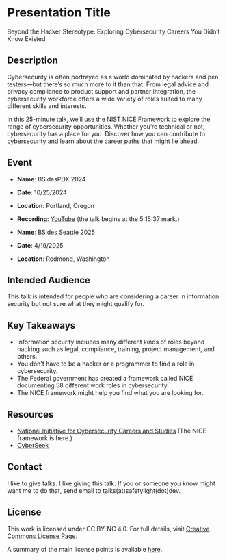 # Presentation Title
Beyond the Hacker Stereotype: Exploring Cybersecurity Careers You Didn’t Know Existed

## Description
Cybersecurity is often portrayed as a world dominated by hackers and pen testers—but there’s so much more to it than that. From legal advice and privacy compliance to product support and partner integration, the cybersecurity workforce offers a wide variety of roles suited to many different skills and interests.

In this 25-minute talk, we’ll use the NIST NICE Framework to explore the range of cybersecurity opportunities. Whether you’re technical or not, cybersecurity has a place for you. Discover how you can contribute to cybersecurity and learn about the career paths that might lie ahead.

## Event
- **Name**: BSidesPDX 2024
- **Date**: 10/25/2024
- **Location**: Portland, Oregon
- **Recording**: [YouTube](https://www.youtube.com/live/VI76DUQ4DHI?si=D_c1fR07oR-l5wUj&t=18937) (the talk begins at the 5:15:37 mark.)

- **Name**: BSides Seattle 2025
- **Date**: 4/19/2025
- **Location**: Redmond, Washington

## Intended Audience
This talk is intended for people who are considering a career in information security but not sure what they might qualify for.

## Key Takeaways
- Information security includes many different kinds of roles beyond hacking such as legal, compliance, training, project management, and others.
- You don't have to be a hacker or a programmer to find a role in cybersecurity.
- The Federal government has created a framework called NICE documenting 58 different work roles in cybersecurity.
- The NICE framework might help you find what you are looking for.

## Resources 
- [National Initiative for Cybersecurity Careers and Studies](niccs.cisa.gov) (The NICE framework is here.)
- [CyberSeek](cyberseek.org)

## Contact
I like to give talks. I like giving this talk. If you or someone you know might want me to do that, send email to talks(at)safetylight(dot)dev.

## License
This work is licensed under CC BY-NC 4.0. For full details, visit [Creative Commons License Page](https://creativecommons.org/licenses/by-nc/4.0/).

A summary of the main license points is available [here](https://creativecommons.org/licenses/by-nc/4.0/).